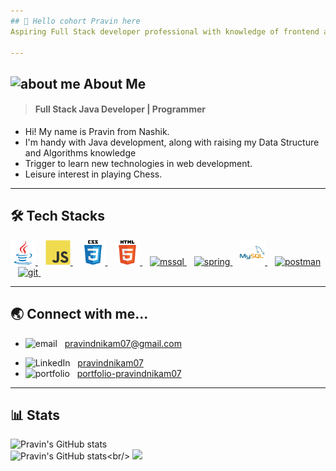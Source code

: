 ```yaml
---
## 👋 Hello cohort Pravin here
Aspiring Full Stack developer professional with knowledge of frontend and backend technologies and 1200+ hours of coding practice and 500+ DSA questions solve. Interested to solve real-world problems Passionate about coding and strongly interested in obtaining a Software Developer position.

---
```

## <img width="26" height="26" alt="about me" src="https://user-images.githubusercontent.com/101383047/189491727-7a027ae4-6a8f-41e5-a38b-34cba60a7a0c.png"> About Me 
> #### Full Stack Java Developer | Programmer
<!--<span><img width="30" height="30" alt="javaScript" src="https://user-images.githubusercontent.com/101383047/184540783-5fbe075d-a347-4883-8192-b43925cdd60e.png"></span>-->
- Hi! My name is Pravin from Nashik.
- I'm handy with Java development, along with raising my Data Structure and Algorithms knowledge
- Trigger to learn new technologies in web development.
- Leisure interest in playing Chess.
---

## 🛠️ Tech Stacks
<p align="left"> 
<a href="https://www.java.com" target="_blank" rel="noreferrer"> <img src="https://raw.githubusercontent.com/devicons/devicon/master/icons/java/java-original.svg" alt="java" width="40" height="40"/> </a> &nbsp;&nbsp;
<a href="https://developer.mozilla.org/en-US/docs/Web/JavaScript" target="_blank" rel="noreferrer"> <img src="https://raw.githubusercontent.com/devicons/devicon/master/icons/javascript/javascript-original.svg" alt="javascript" width="40" height="40"/> </a> &nbsp;&nbsp;
<a href="https://www.w3schools.com/css/" target="_blank" rel="noreferrer"> <img src="https://raw.githubusercontent.com/devicons/devicon/master/icons/css3/css3-original-wordmark.svg" alt="css3" width="40" height="40"/> </a> &nbsp;&nbsp;
<a href="https://www.w3.org/html/" target="_blank" rel="noreferrer"> <img src="https://raw.githubusercontent.com/devicons/devicon/master/icons/html5/html5-original-wordmark.svg" alt="html5" width="40" height="40"/> </a> &nbsp;&nbsp;
<a href="https://www.microsoft.com/en-us/sql-server" target="_blank" rel="noreferrer"> <img src="https://www.svgrepo.com/show/303229/microsoft-sql-server-logo.svg" alt="mssql" width="40" height="40"/> </a> &nbsp;&nbsp;
<a href="https://spring.io/" target="_blank" rel="noreferrer"> <img src="https://www.vectorlogo.zone/logos/springio/springio-icon.svg" alt="spring" width="40" height="40"/> </a> &nbsp;&nbsp;
<a href="https://www.mysql.com/" target="_blank" rel="noreferrer"> <img src="https://raw.githubusercontent.com/devicons/devicon/master/icons/mysql/mysql-original-wordmark.svg" alt="mysql" width="40" height="40"/> </a> &nbsp;&nbsp;
<a href="https://postman.com" target="_blank" rel="noreferrer"> <img src="https://www.vectorlogo.zone/logos/getpostman/getpostman-icon.svg" alt="postman" width="40" height="40"/> </a> &nbsp;&nbsp;
<a href="https://git-scm.com/" target="_blank" rel="noreferrer"> <img src="https://www.vectorlogo.zone/logos/git-scm/git-scm-icon.svg" alt="git" width="40" height="40"/> </a> &nbsp;&nbsp;
</p>


<!--
> #### Backend
&nbsp;&nbsp;&nbsp;&nbsp; Java | Spring | SpringBoot | Hibernate | JPA | ORM | MySQL | SQL | Maven

<!--<img width="150" height="40" alt="Java" src="https://user-images.githubusercontent.com/101383047/184539691-6a4c110b-c579-4da6-8680-f94b55ec0e08.jpg"> &nbsp;&nbsp;-->
<!--
&nbsp;&nbsp;&nbsp;&nbsp;&nbsp;<img width="150" height="40" alt="java" src="https://user-images.githubusercontent.com/101383047/184546737-653a6a0d-7b45-4289-9745-c80f49d4eabf.png"> &nbsp;&nbsp;
<img width="150" height="40" alt="MySql" src="https://user-images.githubusercontent.com/101383047/184546585-78687104-ddc6-4659-9428-2f55cbe97209.jpg"> &nbsp;&nbsp;
<img width="150" height="40" alt="SQL" src="https://user-images.githubusercontent.com/101383047/184546590-9dabc255-e70e-4b98-973e-3d6b499db456.png"> &nbsp;&nbsp;
<img width="150" height="40" alt="Spring Boot" src="https://user-images.githubusercontent.com/101383047/185401959-576d1433-0ab9-441b-95cf-642d7f429ca5.JPG">
-->

<!--
> #### Frontend
&nbsp;&nbsp;&nbsp;&nbsp; JavaScript | HTML | CSS | Bootstrap | NPM

<!--
&nbsp;&nbsp;&nbsp;&nbsp;&nbsp;<img width="150" height="40" alt="JavaScript" src="https://user-images.githubusercontent.com/101383047/184545433-71ec550b-491e-430c-b421-6e6c17243a1f.svg"> &nbsp;&nbsp;
<img width="150" height="40" alt="HTML" src="https://user-images.githubusercontent.com/101383047/184545421-dc3ac584-5cc6-44f6-aa05-7a49c3ff6c8a.svg"> &nbsp;&nbsp;
<img width="150" height="40" alt="CSS" src="https://user-images.githubusercontent.com/101383047/184545427-bbba7861-89eb-48b0-9ef1-7ed5b200b3cc.svg"> &nbsp;&nbsp;
<img width="150" height="50" alt="BootStrap" src="https://user-images.githubusercontent.com/101383047/184547567-f8af7335-0dc9-4bd9-b682-bdb3b867ff23.jpg"> &nbsp;&nbsp;
-->
<!--
> #### Other Stacks
&nbsp;&nbsp;&nbsp;&nbsp; Git | STS | IntelliJ Idea | VS Code | netlify

<!--
&nbsp;&nbsp;&nbsp;&nbsp;&nbsp;<img width="150" height="40" alt="Git" src="https://user-images.githubusercontent.com/101383047/184547822-56b2cbc5-83ff-4e65-9d1e-f6065ead1260.jpeg"> &nbsp;&nbsp;
<img width="150" height="40" alt="STS" src="https://user-images.githubusercontent.com/101383047/184547827-4c3c0824-818c-4dd7-9240-c6464d2b878e.png"> &nbsp;&nbsp;
<img width="150" height="40" alt="intelliJ" src="https://user-images.githubusercontent.com/101383047/184547900-ec45f8d1-0dd6-4059-b19b-49a631921060.png"> &nbsp;&nbsp;
<img width="150" height="40" alt="VS Code" src="https://user-images.githubusercontent.com/101383047/184547832-f4283dad-0517-4192-94aa-d42f80214aac.png"> &nbsp;&nbsp;
-->

---
## 🌏 Connect with me...

- <img width="26" height="26" alt="email" src="https://user-images.githubusercontent.com/101383047/189492660-adb48aa4-e0c0-417b-9268-db71d99d389f.png"> &nbsp; pravindnikam07@gmail.com
<!-- - <img width="26" height="26" alt="contact" src="https://user-images.githubusercontent.com/101383047/189492709-08990aca-9415-4342-a11b-d82e40231b08.png"> &nbsp; 7709505570 -->
- <img width="26" height="26" alt="LinkedIn" src="https://user-images.githubusercontent.com/101383047/189492379-0165edd5-b873-4df7-b85b-8fe8e624694c.png"> &nbsp; [pravindnikam07](https://www.linkedin.com/in/pravindnikam07/)
- <img width="26" height="26" alt="portfolio" src="https://user-images.githubusercontent.com/101383047/189492615-0328a147-4f33-432b-96d2-afcd69a20e51.png"> &nbsp; [portfolio-pravindnikam07](https://portfolio-pravindnikam07.netlify.app/)

<!--
- Email ID -- pravindnikam07@gmail.com
- Contact -- 7709505570
- [LinkedIn] -- [pravindnikam07](https://www.linkedin.com/in/pravindnikam07/)
- [Portfolio] -- [portfolio-pravindnikam07](https://portfolio-pravindnikam07.netlify.app/)
-->

---
## 📊 Stats

![Pravin's  GitHub stats](https://github-readme-stats.vercel.app/api?username=pravindnikam07&theme=tokyonight&show_icons=true)<br/>
![Pravin's  GitHub stats](https://github-readme-streak-stats.herokuapp.com/?user=pravindnikam07&theme=dark&hide_border=true")<br/>
![](https://activity-graph.herokuapp.com/graph?username=pravindnikam07&amp;hide_border=true&amp;bg_color=151515&amp;color=fff&amp;line=f28a00&amp;point=f28a00)<br/>


<!--![Pravin's  GitHub stats](https://github-readme-stats.vercel.app/api/top-langs/?username=pravindnikam07&theme=tokyonight&show_icons=true)
![Pravin's  GitHub stats](https://github-readme-stats.vercel.app/api?username=pravindnikam07&theme=tokyonight&show_icons=true)
![](https://github-readme-stats.vercel.app/api/top-langs/?username=pravindnikam07&theme=cobalt&layout=compact)-->
<!--
<img width="150" height="40" alt="gmail" src="https://user-images.githubusercontent.com/101383047/184548849-a77cc426-250a-48ad-8f2c-4c3b09443cbb.JPG"> &nbsp;&nbsp;
<img width="150" height="40" alt="" src="">
&nbsp;&nbsp;&nbsp;&nbsp;&nbsp;[<img width="150" height="40" alt="linkedIn" src="https://user-images.githubusercontent.com/101383047/184548619-fb141514-6533-4503-b460-02f2e175ab69.JPG">]
[<img width="150" height="40" alt="portfolio" src="https://user-images.githubusercontent.com/101383047/184548410-5be48f00-9364-4b84-a879-6c5b3fc778d2.JPG"> ]
[<img width="150" height="40" alt="portfolio" src="https://user-images.githubusercontent.com/101383047/184548410-5be48f00-9364-4b84-a879-6c5b3fc778d2.JPG"> ](https://portfolio-pravindnikam07.netlify.app/)&nbsp;&nbsp;

**pravindnikam07/pravindnikam07** is a ✨ _special_ ✨ repository because its `README.md` (this file) appears on your GitHub profile.

Here are some ideas to get you started:

- 🔭 I’m currently working on ...
- 🌱 I’m currently learning ...
- 👯 I’m looking to collaborate on ...
- 🤔 I’m looking for help with ...
- 💬 Ask me about ...
- 📫 How to reach me: ...
- 😄 Pronouns: ...
- ⚡ Fun fact: ...
-->
